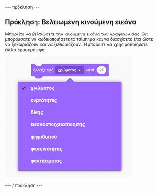 \--- πρόκληση \---

## Πρόκληση: Βελτιωμένη κινούμενη εικόνα

Μπορείτε να βελτιώσετε την κινούμενη εικόνα των γραφικών σας; Θα μπορούσατε να κωδικοποιήσετε το τσίμπημα και να διασχίσετε έτσι ώστε να ξεθωριάζουν και να ξεθωριάζουν. Ή μπορείτε να χρησιμοποιήσετε άλλα δροσερά εφέ:

![screenshot](images/brain-effects.png)

\--- / πρόκληση \---